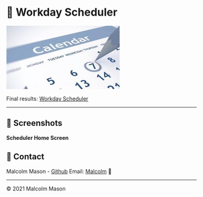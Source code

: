 # 📆  Workday Scheduler

![Home screen](assets/images/calendar.jfif)

Final results: [Workday Scheduler](https://malmason.github.io/workday-scheduler/)

---

## 📸 Screenshots

**Scheduler Home Screen**

## 📱 Contact

Malcolm Mason - [Github](https://github.com/malmason) Email: [Malcolm](mailto:malmason66@gmail.com) 📧

---

&copy; 2021 Malcolm Mason
